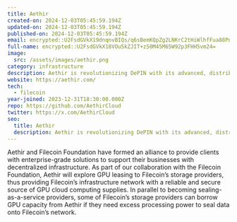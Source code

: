 ```yaml
---
title: Aethir
created-on: 2024-12-03T05:45:59.194Z
updated-on: 2024-12-03T05:45:59.194Z
published-on: 2024-12-03T05:45:59.194Z
email: encrypted::U2FsdGVkX19dnqnvBIQs/q6sBemKQpZg2LNKrC2tHiWlhfFua88PnssbxH6Jj1a2
full-name: encrypted::U2FsdGVkX18VOu5kZJIT+zS0M45M65W92p3FHH5vm24=
image:
  src: /assets/images/aethir.png
category: infrastructure
description: Aethir is revolutionizing DePIN with its advanced, distributed enterprise-grade GPU-based compute infrastructure tailored for AI and gaming.
website: https://aethir.com/
tech:
  - filecoin
year-joined: 2023-12-31T18:30:00.000Z
repo: https://github.com/AethirCloud
twitter: https://x.com/AethirCloud
seo:
  title: Aethir
  description: Aethir is revolutionizing DePIN with its advanced, distributed enterprise-grade GPU-based compute infrastructure tailored for AI and gaming.
---
```


Aethir and Filecoin Foundation have formed an alliance to provide clients with enterprise-grade solutions to support their businesses with decentralized infrastructure. As part of our collaboration with the Filecoin Foundation, Aethir will explore GPU leasing to Filecoin’s storage providers, thus providing Filecoin’s infrastructure network with a reliable and secure source of GPU cloud computing supplies. In parallel to becoming sealing-as-a-service providers, some of Filecoin’s storage providers can borrow GPU capacity from Aethir if they need excess processing power to seal data onto Filecoin’s network.
